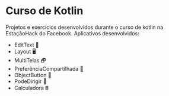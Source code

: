 # Curso de Kotlin 

Projetos e exercícios desenvolvidos durante o curso de kotlin na EstaçãoHack do Facebook. Aplicativos desenvolvidos:

- EditText 📝
- Layout  🖥️
- MultiTelas 🗗
- PreferênciaCompartilhada 🙌
- ObjectButton 🔘
- PodeDirigir 🚗
- Calculadora 🖩

